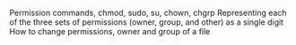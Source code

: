Permission commands, chmod, sudo, su, chown, chgrp
Representing each of the three sets of permissions (owner, group, and other) as a single digit
How to change permissions, owner and group of a file
